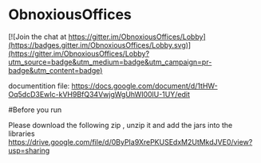 # ObnoxiousOffices

[![Join the chat at https://gitter.im/ObnoxiousOffices/Lobby](https://badges.gitter.im/ObnoxiousOffices/Lobby.svg)](https://gitter.im/ObnoxiousOffices/Lobby?utm_source=badge&utm_medium=badge&utm_campaign=pr-badge&utm_content=badge)

documentition file:
https://docs.google.com/document/d/1tHW-Oq5dcD3EwIc-kVH9BfQ34VwjgWgUhWI00lU-1UY/edit


#Before you run

Please download the following zip , unzip it and add the jars into the libraries 
https://drive.google.com/file/d/0ByPIa9XrePKUSEdxM2UtMkdJVE0/view?usp=sharing
